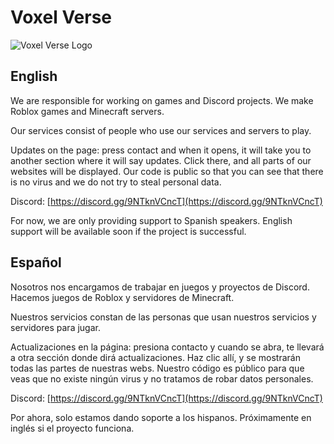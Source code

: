 # Voxel Verse

![Voxel Verse Logo](https://media.discordapp.net/attachments/1238308863476891709/1331466157269454858/Captura_de_pantalla_2024-12-21_134449.png?ex=67acbebd&is=67ab6d3d&hm=eb31fd7b6030bc05142966d0b2cbbf4e8c78a2d85a250346e731487abca1832f&=)

## English

We are responsible for working on games and Discord projects. We make Roblox games and Minecraft servers.

Our services consist of people who use our services and servers to play.

Updates on the page: press contact and when it opens, it will take you to another section where it will say updates. Click there, and all parts of our websites will be displayed. Our code is public so that you can see that there is no virus and we do not try to steal personal data.

Discord: [https://discord.gg/9NTknVCncT](https://discord.gg/9NTknVCncT)

For now, we are only providing support to Spanish speakers. English support will be available soon if the project is successful.

## Español

Nosotros nos encargamos de trabajar en juegos y proyectos de Discord. Hacemos juegos de Roblox y servidores de Minecraft.

Nuestros servicios constan de las personas que usan nuestros servicios y servidores para jugar.

Actualizaciones en la página: presiona contacto y cuando se abra, te llevará a otra sección donde dirá actualizaciones. Haz clic allí, y se mostrarán todas las partes de nuestras webs. Nuestro código es público para que veas que no existe ningún virus y no tratamos de robar datos personales.

Discord: [https://discord.gg/9NTknVCncT](https://discord.gg/9NTknVCncT)

Por ahora, solo estamos dando soporte a los hispanos. Próximamente en inglés si el proyecto funciona.
